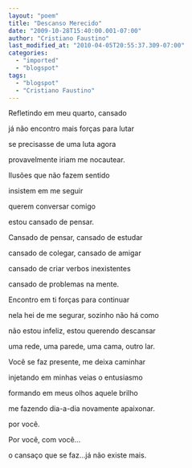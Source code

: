 ```yaml
---
layout: "poem"
title: "Descanso Merecido"
date: "2009-10-28T15:40:00.001-07:00"
author: "Cristiano Faustino"
last_modified_at: "2010-04-05T20:55:37.309-07:00"
categories:
  - "imported"
  - "blogspot"
tags:
  - "blogspot"
  - "Cristiano Faustino"
---
```


Refletindo em meu quarto, cansado

já não encontro mais forças para lutar

se precisasse de uma luta agora

provavelmente iriam me nocautear.

Ilusões que não fazem sentido

insistem em me seguir

querem conversar comigo

estou cansado de pensar.

Cansado de pensar, cansado de estudar

cansado de colegar, cansado de amigar

cansado de criar verbos inexistentes

cansado de problemas na mente.

Encontro em ti forças para continuar

nela hei de me segurar, sozinho não há como

não estou infeliz, estou querendo descansar

uma rede, uma parede, uma cama, outro lar.

Você se faz presente, me deixa caminhar

injetando em minhas veias o entusiasmo

formando em meus olhos aquele brilho

me fazendo dia-a-dia novamente apaixonar.

por você.

Por você, com você... 

o cansaço que se faz...já não existe mais.